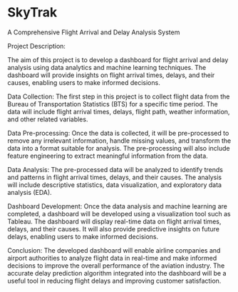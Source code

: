 # SkyTrak
A Comprehensive Flight Arrival and Delay Analysis System

Project Description:

The aim of this project is to develop a dashboard for flight arrival and delay analysis using data analytics and machine learning techniques. The dashboard will provide insights on flight arrival times, delays, and their causes, enabling users to make informed decisions.

Data Collection:
The first step in this project is to collect flight data from the Bureau of Transportation Statistics (BTS) for a specific time period. The data will include flight arrival times, delays, flight path, weather information, and other related variables.

Data Pre-processing:
Once the data is collected, it will be pre-processed to remove any irrelevant information, handle missing values, and transform the data into a format suitable for analysis. The pre-processing will also include feature engineering to extract meaningful information from the data.

Data Analysis:
The pre-processed data will be analyzed to identify trends and patterns in flight arrival times, delays, and their causes. The analysis will include descriptive statistics, data visualization, and exploratory data analysis (EDA).

Dashboard Development:
Once the data analysis and machine learning are completed, a dashboard will be developed using a visualization tool such as Tableau. The dashboard will display real-time data on flight arrival times, delays, and their causes. It will also provide predictive insights on future delays, enabling users to make informed decisions.

Conclusion:
The developed dashboard will enable airline companies and airport authorities to analyze flight data in real-time and make informed decisions to improve the overall performance of the aviation industry. The accurate delay prediction algorithm integrated into the dashboard will be a useful tool in reducing flight delays and improving customer satisfaction.
